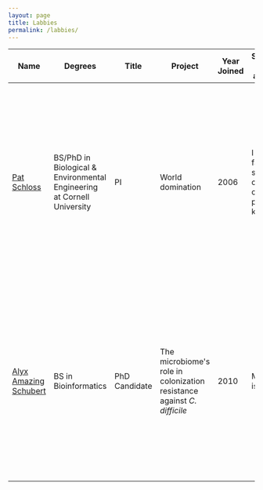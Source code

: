 ```yaml
---
layout: page
title: Labbies
permalink: /labbies/
---
```


Name | Degrees | Title |  Project | Year Joined | Something unique about you | Picture
------------|-------------|-----------|------------|------|-------------------|-----------
[Pat Schloss](https://pschloss.github.io) | BS/PhD in Biological & Environmental Engineering at Cornell University | PI | World domination | 2006 | I have a farm with sheep, cows, chickens, pigs, and 7 kids | <img src="../img/pschloss.png" style="width: 400px;"/>
[Alyx Amazing Schubert](https://alyxwithay.github.io) | BS in Bioinformatics | PhD Candidate | The microbiome's role in colonization resistance against *C. difficile* | 2010 | My name is cool. | <img src="../img/aschubert.jpg" style="width: 400px;"/>